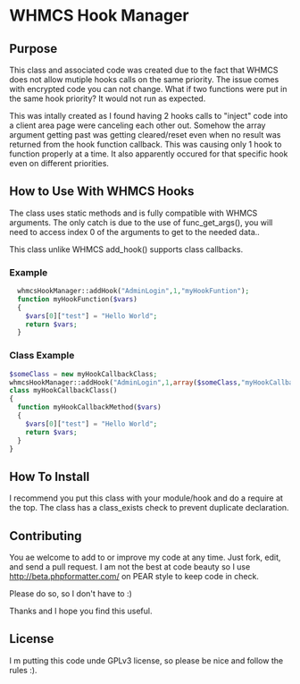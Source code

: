 WHMCS Hook Manager
==================

Purpose
-------
This class and associated code was created due to the fact that WHMCS does not allow mutiple hooks calls on the same priority.
The issue comes with encrypted code you can not change. What if two functions were put in the same hook priority? It would not run as expected.

This was intally created as I found having 2 hooks calls to "inject" code into a client area page were canceling each other out. Somehow the array argument getting past was getting cleared/reset even when no result was returned from the hook function callback.
This was causing only 1 hook to function properly at a time. It also apparently occured for that specific hook even on different priorities.


How to Use With WHMCS Hooks
---------------------------

The class uses static methods and is fully compatible with WHMCS arguments. The only catch is due to the use of func_get_args(), you will need to access index 0 of the arguments to get to the needed data..

This class unlike WHMCS add_hook() supports class callbacks.

### Example
```php
  whmcsHookManager::addHook("AdminLogin",1,"myHookFuntion");
  function myHookFunction($vars)
  {
    $vars[0]["test"] = "Hello World";
    return $vars;
  }
```
### Class Example
  ```php
  $someClass = new myHookCallbackClass;
  whmcsHookManager::addHook("AdminLogin",1,array($someClass,"myHookCallbackMethod"),array("test" =>"test argument"));
  class myHookCallbackClass()
  {
    function myHookCallbackMethod($vars)
    {
      $vars[0]["test"] = "Hello World";
      return $vars;
    }
  }
```

How To Install
--------------
I recommend you put this class with your module/hook and do a require at the top. The class has a class_exists check to prevent duplicate declaration.

Contributing
------------
You ae welcome to add to or improve my code at any time. Just fork, edit, and send a pull request.
I am not the best at code beauty so I use http://beta.phpformatter.com/ on PEAR style to keep code in check. 

Please do so, so I don't have to :)

Thanks and I hope you find this useful.

License
-------
I m putting this code unde GPLv3 license, so please be nice and follow the rules :).
